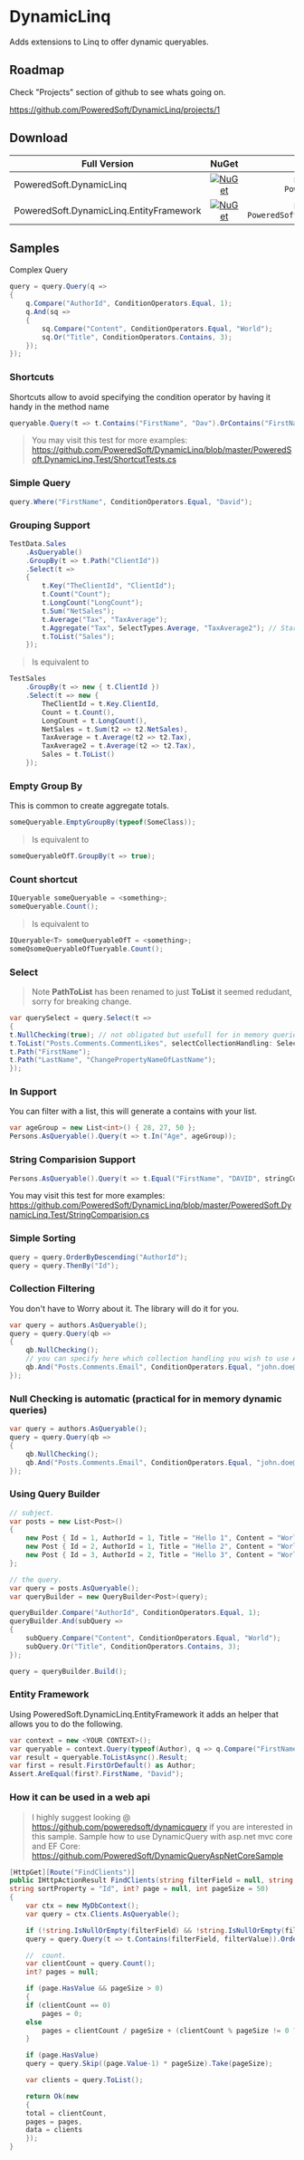# DynamicLinq
Adds extensions to Linq to offer dynamic queryables.

## Roadmap
Check "Projects" section of github to see whats going on.

https://github.com/PoweredSoft/DynamicLinq/projects/1

## Download
Full Version | NuGet | NuGet Install
------------ | :-------------: | :-------------:
PoweredSoft.DynamicLinq | <a href="https://www.nuget.org/packages/PoweredSoft.DynamicLinq/" target="_blank">[![NuGet](https://img.shields.io/nuget/v/PoweredSoft.DynamicLinq.svg?style=flat-square&label=nuget)](https://www.nuget.org/packages/PoweredSoft.DynamicLinq/)</a> | ```PM> Install-Package PoweredSoft.DynamicLinq```
PoweredSoft.DynamicLinq.EntityFramework | <a href="https://www.nuget.org/packages/PoweredSoft.EntityFramework/" target="_blank">[![NuGet](https://img.shields.io/nuget/v/PoweredSoft.DynamicLinq.EntityFramework.svg?style=flat-square&label=nuget)](https://www.nuget.org/packages/PoweredSoft.DynamicLinq.EntityFramework/)</a> | ```PM> Install-Package PoweredSoft.DynamicLinq.EntityFramework```


## Samples
Complex Query
```csharp
query = query.Query(q =>
{
    q.Compare("AuthorId", ConditionOperators.Equal, 1);
    q.And(sq =>
    {
        sq.Compare("Content", ConditionOperators.Equal, "World");
        sq.Or("Title", ConditionOperators.Contains, 3);
    });
});
```

### Shortcuts
Shortcuts allow to avoid specifying the condition operator by having it handy in the method name
```csharp
queryable.Query(t => t.Contains("FirstName", "Dav").OrContains("FirstName", "Jo"));
```
> You may visit this test for more examples: https://github.com/PoweredSoft/DynamicLinq/blob/master/PoweredSoft.DynamicLinq.Test/ShortcutTests.cs

### Simple Query
```csharp
query.Where("FirstName", ConditionOperators.Equal, "David");
```

### Grouping Support
```csharp
TestData.Sales
	.AsQueryable()
	.GroupBy(t => t.Path("ClientId"))
	.Select(t =>
	{
	    t.Key("TheClientId", "ClientId");
	    t.Count("Count");
	    t.LongCount("LongCount");
	    t.Sum("NetSales");
	    t.Average("Tax", "TaxAverage");
	    t.Aggregate("Tax", SelectTypes.Average, "TaxAverage2"); // Starting 1.0.5
	    t.ToList("Sales");
	});
```	
> Is equivalent to
```csharp
TestSales
	.GroupBy(t => new { t.ClientId })
	.Select(t => new {
	    TheClientId = t.Key.ClientId,
	    Count = t.Count(),
	    LongCount = t.LongCount(),
	    NetSales = t.Sum(t2 => t2.NetSales),
	    TaxAverage = t.Average(t2 => t2.Tax),
	    TaxAverage2 = t.Average(t2 => t2.Tax),
	    Sales = t.ToList()
	});
```     

### Empty Group By

This is common to create aggregate totals.

```csharp
someQueryable.EmptyGroupBy(typeof(SomeClass));
```
> Is equivalent to

```csharp
someQueryableOfT.GroupBy(t => true);
```

### Count shortcut

```csharp
IQueryable someQueryable = <something>;
someQueryable.Count(); 
```

> Is equivalent to

```csharp
IQueryable<T> someQueryableOfT = <something>;
someQsomeQueryableOfTueryable.Count(); 
```

### Select 

> Note **PathToList** has been renamed to just **ToList** it seemed redudant, sorry for breaking change.

```csharp
var querySelect = query.Select(t =>
{
t.NullChecking(true); // not obligated but usefull for in memory queries. 
t.ToList("Posts.Comments.CommentLikes", selectCollectionHandling: SelectCollectionHandling.Flatten);
t.Path("FirstName");
t.Path("LastName", "ChangePropertyNameOfLastName");
});
```

### In Support
You can filter with a list, this will generate a contains with your list.
```csharp
var ageGroup = new List<int>() { 28, 27, 50 };
Persons.AsQueryable().Query(t => t.In("Age", ageGroup));
```

### String Comparision Support
```csharp
Persons.AsQueryable().Query(t => t.Equal("FirstName", "DAVID", stringComparision: StringComparison.OrdinalIgnoreCase));
```
You may visit this test for more examples:
https://github.com/PoweredSoft/DynamicLinq/blob/master/PoweredSoft.DynamicLinq.Test/StringComparision.cs

### Simple Sorting
```csharp
query = query.OrderByDescending("AuthorId");
query = query.ThenBy("Id");
```

### Collection Filtering
You don't have to Worry about it.
The library will do it for you.
```csharp
var query = authors.AsQueryable();
query = query.Query(qb =>
{
    qb.NullChecking();
	// you can specify here which collection handling you wish to use Any and All is supported for now.
    qb.And("Posts.Comments.Email", ConditionOperators.Equal, "john.doe@me.com", collectionHandling: QueryCollectionHandling.Any);
});
```

### Null Checking is automatic (practical for in memory dynamic queries)
```csharp
var query = authors.AsQueryable();
query = query.Query(qb =>
{
    qb.NullChecking();
    qb.And("Posts.Comments.Email", ConditionOperators.Equal, "john.doe@me.com", collectionHandling: QueryCollectionHandling.Any);
});
```

### Using Query Builder
```csharp
// subject.
var posts = new List<Post>()
{
    new Post { Id = 1, AuthorId = 1, Title = "Hello 1", Content = "World" },
    new Post { Id = 2, AuthorId = 1, Title = "Hello 2", Content = "World" },
    new Post { Id = 3, AuthorId = 2, Title = "Hello 3", Content = "World" },
};

// the query.
var query = posts.AsQueryable();
var queryBuilder = new QueryBuilder<Post>(query);

queryBuilder.Compare("AuthorId", ConditionOperators.Equal, 1);
queryBuilder.And(subQuery =>
{
    subQuery.Compare("Content", ConditionOperators.Equal, "World");
    subQuery.Or("Title", ConditionOperators.Contains, 3);
});

query = queryBuilder.Build();
```

### Entity Framework

Using PoweredSoft.DynamicLinq.EntityFramework it adds an helper that allows you to do the following.

```csharp
var context = new <YOUR CONTEXT>();
var queryable = context.Query(typeof(Author), q => q.Compare("FirstName", ConditionOperators.Equal, "David"));
var result = queryable.ToListAsync().Result;
var first = result.FirstOrDefault() as Author;
Assert.AreEqual(first?.FirstName, "David");
```

### How it can be used in a web api

> I highly suggest looking @ https://github.com/poweredsoft/dynamicquery if you are interested in this sample.
> Sample how to use DynamicQuery with asp.net mvc core and EF Core: https://github.com/PoweredSoft/DynamicQueryAspNetCoreSample

```csharp
[HttpGet][Route("FindClients")]
public IHttpActionResult FindClients(string filterField = null, string filterValue = null, 
string sortProperty = "Id", int? page = null, int pageSize = 50)
{
    var ctx = new MyDbContext();
    var query = ctx.Clients.AsQueryable();

    if (!string.IsNullOrEmpty(filterField) && !string.IsNullOrEmpty(filterValue))
	query = query.Query(t => t.Contains(filterField, filterValue)).OrderBy(sortProperty);

    //  count.
    var clientCount = query.Count();
    int? pages = null;

    if (page.HasValue && pageSize > 0)
    {
	if (clientCount == 0)
	    pages = 0;
	else
	    pages = clientCount / pageSize + (clientCount % pageSize != 0 ? 1 : 0);
    }

    if (page.HasValue)
	query = query.Skip((page.Value-1) * pageSize).Take(pageSize);

    var clients = query.ToList();

    return Ok(new
    {
	total = clientCount,
	pages = pages,
	data = clients
    });
}
```
